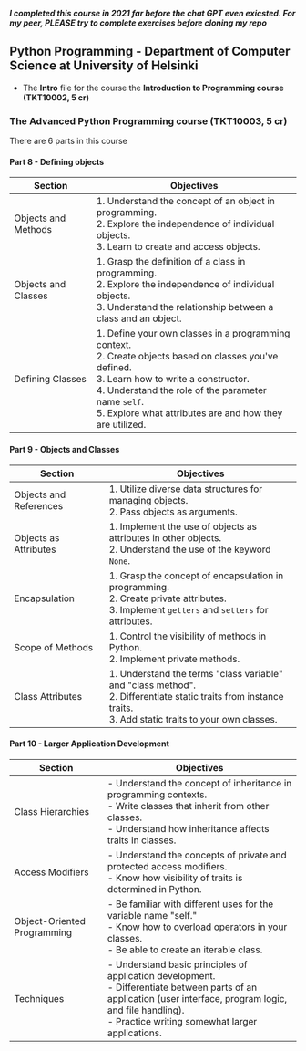 **_I completed this course in 2021 far before the chat GPT even exicsted. For my peer, PLEASE try to complete exercises before cloning my repo_**
## Python Programming - Department  of Computer Science at University of Helsinki
- The **Intro** file for the course the **Introduction to Programming course (TKT10002, 5 cr)**
  
### The Advanced Python Programming course (TKT10003, 5 cr)
There are 6 parts in this course 
#### Part 8 - Defining objects
| Section                 | Objectives                                                   |
|--------------------------|--------------------------------------------------------------|
| Objects and Methods      | 1. Understand the concept of an object in programming.<br>2. Explore the independence of individual objects.<br>3. Learn to create and access objects. |
| Objects and Classes      | 1. Grasp the definition of a class in programming.<br>2. Explore the independence of individual objects.<br>3. Understand the relationship between a class and an object. |
| Defining Classes         | 1. Define your own classes in a programming context.<br>2. Create objects based on classes you've defined.<br>3. Learn how to write a constructor.<br>4. Understand the role of the parameter name `self`.<br>5. Explore what attributes are and how they are utilized. |


#### Part 9 - Objects and Classes
| Section                  | Objectives                                              |
|---------------------------|---------------------------------------------------------|
| Objects and References    | 1. Utilize diverse data structures for managing objects.<br>2. Pass objects as arguments. |
| Objects as Attributes     | 1. Implement the use of objects as attributes in other objects.<br>2. Understand the use of the keyword `None`. |
| Encapsulation            | 1. Grasp the concept of encapsulation in programming.<br>2. Create private attributes.<br>3. Implement `getters` and `setters` for attributes. |
| Scope of Methods          | 1. Control the visibility of methods in Python.<br>2. Implement private methods. |
| Class Attributes          | 1. Understand the terms "class variable" and "class method".<br>2. Differentiate static traits from instance traits.<br>3. Add static traits to your own classes. |


#### Part 10 - Larger Application Development 
| Section                             | Objectives                                                      |
|--------------------------------------|-----------------------------------------------------------------|
| Class Hierarchies                   | - Understand the concept of inheritance in programming contexts.<br>- Write classes that inherit from other classes.<br>- Understand how inheritance affects traits in classes.       |
| Access Modifiers                    | - Understand the concepts of private and protected access modifiers.<br>- Know how visibility of traits is determined in Python.       |
| Object-Oriented Programming         | - Be familiar with different uses for the variable name "self."<br>- Know how to overload operators in your classes.<br>- Be able to create an iterable class. |
| Techniques                          | - Understand basic principles of application development.<br>- Differentiate between parts of an application (user interface, program logic, and file handling).<br>- Practice writing somewhat larger applications. |


